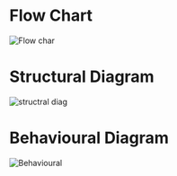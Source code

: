 # Flow Chart

   ![Flow char](https://user-images.githubusercontent.com/98826655/155870610-51771d80-6d22-45e0-8437-ba34b8e9effb.png)

# Structural Diagram
   
   ![structral diag](https://user-images.githubusercontent.com/98826655/155913143-67ee8075-5bf3-4676-9bcd-12bcda99cd8a.png)
   
# Behavioural Diagram

   ![Behavioural](https://user-images.githubusercontent.com/98826655/155915917-99c982e3-68bc-40fc-bb47-dbef9e30da99.png)

